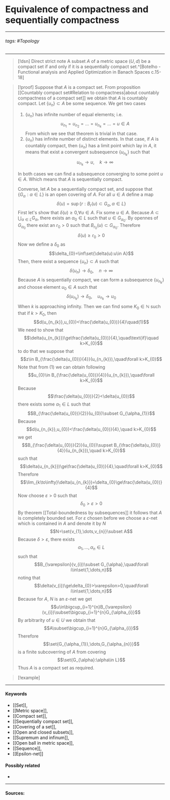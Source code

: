 # Equivalence of compactness and sequentially compactness
***
###### tags: #Topology 
***
>[!dsn] Direct strict note
>A subset $A$ of a metric space $(U,d)$ be a compact set if and only if it is a sequentially compact set.^[Botelho - Functional analysis and Applied Optimization in Banach Spaces с.15-18]

>[!proof]
>Suppose that $A$ is a compact set. From proposition [[Countably compact set#Relation to compactness|about countably compactness of a compact set]] we obtain that $A$ is countably compact. Let $\{u_{n}\}\subset A$ be some sequence. We get two cases 
>1. $\{u_{n}\}$ has infinite number of equal elements; i.e. $$u_{n_{1}}=u_{n_{2}}=\dots=u_{n_{k}}=\dots=u\in A$$ From which we see that theorem is trivial in that case.
>2. $\{u_{n}\}$ has infinite number of distinct elements. In that case, if $A$ is countably compact, then $\{u_{n}\}$ has a limit point which lay in $A$, it means that exist a convergent subsequence $\{u_{n_{k}}\}$ such that $$u_{n_{k}}\to u,\quad k\to\infty$$ 
>
>In both cases we can find a subsequence converging to some point $u\in A$. Which means that $A$ is sequentially compact.
>
>Converse, let $A$ be a sequentially compact set, and suppose that $\{G_{\alpha}:\alpha\in L\}$ is an open covering of $A$. For all $u\in A$ define a map $$\delta(u)=\sup\{r:B_{r}(u)\subset G_{\alpha},\alpha\in L\}$$ First let's show that $\delta(u)\ge0$,$\forall u\in A$. Fix some $u\in A$. Because $A\subset\bigcup_{\alpha\in L}G_{\alpha}$, there exists an $\alpha_{0}\in L$ such that $u\in G_{\alpha_{0}}$. By opennes of $G_{\alpha_{0}}$ there exist an $r_{0}>0$ such that $B_{r_{0}}(u)\subset G_{\alpha_{0}}$. Therefore $$\delta(u)\ge r_{0}>0$$ Now we define a $\delta_{0}$ as $$\delta_{0}=\inf\set{\delta(u):u\in A}$$ Then, there exist a sequence $\{u_{n}\}\subset A$ such that $$\delta(u_{n})\to\delta_{0},\quad n\to\infty$$ Because $A$ is sequentially compact, we can form a subsequence $\{u_{n_{k}}\}$ and choose element $u_{0}\in A$ such that $$\delta(u_{n_{k}})\to\delta_{0},\quad u_{n_{k}}\to u_{0}$$ When $k$ is approaching infinity. Then we can find some $K_{0}\in\mathbb{N}$ such that if $k>K_{0}$, then $$d(u_{n_{k}},u_{0})<\frac{\delta(u_{0})}{4}\quad(1)$$ We need to show that $$\delta(u_{n_{k}})\ge\frac{\delta(u_{0})}{4},\quad\text{if}\quad k>K_{0}$$ to do that we suppose that $$z\in B_{\frac{\delta(u_{0})}{4}}(u_{n_{k}}),\quad\forall k>K_{0}$$ Note that from $(1)$ we can obtain following $$u_{0}\in B_{\frac{\delta(u_{0})}{4}}(u_{n_{k}}),\quad\forall k>K_{0}$$ 
>Because $$\frac{\delta(u_{0})}{2}<\delta(u_{0})$$ there exists some $\alpha_{1}\in L$ such that $$B_{\frac{\delta(u_{0})}{2}}(u_{0})\subset G_{\alpha_{1}}$$
>Because $$d(u_{n_{k}},u_{0})<\frac{\delta(u_{0})}{4},\quad k>K_{0}$$ we get $$B_{\frac{\delta(u_{0})}{2}}(u_{0})\supset B_{\frac{\delta(u_{0})}{4}}(u_{n_{k}}),\quad k>K_{0}$$ such that $$\delta(u_{n_{k}})\ge\frac{\delta(u_{0})}{4},\quad\forall k>K_{0}$$
>Therefore $$\lim_{k\to\infty}\delta(u_{n_{k}})=\delta_{0}\ge\frac{\delta(u_{0})}{4}$$
>Now choose $\varepsilon>0$ such that $$\delta_{0}>\varepsilon>0$$
>By theorem [[Total-boundedness by subsequences]] it follows that $A$ is completely bounded set. For $\varepsilon$ chosen before we choose a $\varepsilon$-net which is contained in $A$ and denote it by $N$
>$$N=\set{v_{1},\dots,v_{n}}\subset A$$
>Because $\delta>\varepsilon$, there exists $$\alpha_{1},\dots,\alpha_{n}\in L$$ such that $$B_{\varepsilon}(v_{i})\subset G_{\alpha},\quad\forall i\in\set{1,\dots,n}$$ noting that $$\delta(v_{i})\ge\delta_{0}>\varepsilon>0,\quad\forall i\in\set{1,\dots,n}$$
>Because for $A$, $N$ is an $\varepsilon$-net we get $$u\in\bigcup_{i=1}^{n}B_{\varepsilon}(v_{i})\subset\bigcup_{i=1}^{n}G_{\alpha_{i}}$$
>By arbitrarity of $u\in U$ we obtain that $$A\subset\bigcup_{i=1}^{n}G_{\alpha_{i}}$$
>Therefore $$\set{G_{\alpha_{1}},\dots,G_{\alpha_{n}}}$$ is a finite subcoverring of $A$ from covering $$\set{G_{\alpha}:\alpha\in L}$$
>Thus $A$ is a compact set as required.

>[!example] 
>
***
#### Keywords
- [[Set]],
- [[Metric space]],
- [[Compact set]],
- [[Sequentially compact set]],
- [[Covering of a set]],
- [[Open and closed subsets]],
- [[Supremum and infinum]],
- [[Open ball in metric space]],
- [[Sequence]],
- [[Epsilon-net]]
#### Possibly related
- 
***
#### Sources: